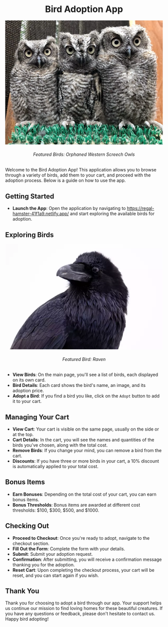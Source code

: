 <h1 align="center">Bird Adoption App</h1>

<p align="center">
  <img src="./assets/owls.jpeg" alt="Orphaned-Western-Screech-Owls"/>
</p>

<h6 align="center">Featured Birds: Orphaned Western Screech Owls</h6>

Welcome to the Bird Adoption App! This application allows you to browse through a variety of birds, add them to your cart, and proceed with the adoption process. Below is a guide on how to use the app.

## Getting Started
- **Launch the App**: Open the application by navigating to https://regal-hamster-41f1a9.netlify.app/ and start exploring the available birds for adoption.

## Exploring Birds
<p align="center">
  <img src="./assets/raven.jpeg" alt="raven"/>
</p>

<h6 align="center">Featured Bird: Raven</h6>

- **View Birds**: On the main page, you'll see a list of birds, each displayed on its own card.
- **Bird Details**: Each card shows the bird's name, an image, and its adoption price.
- **Adopt a Bird**: If you find a bird you like, click on the `Adopt` button to add it to your cart.

## Managing Your Cart

- **View Cart**: Your cart is visible on the same page, usually on the side or at the top.
- **Cart Details**: In the cart, you will see the names and quantities of the birds you've chosen, along with the total cost.
- **Remove Birds**: If you change your mind, you can remove a bird from the cart.
- **Discounts**: If you have three or more birds in your cart, a 10% discount is automatically applied to your total cost.

## Bonus Items

- **Earn Bonuses**: Depending on the total cost of your cart, you can earn bonus items.
- **Bonus Thresholds**: Bonus items are awarded at different cost thresholds: $100, $300, $500, and $1000.

## Checking Out

- **Proceed to Checkout**: Once you're ready to adopt, navigate to the checkout section.
- **Fill Out the Form**: Complete the form with your details.
- **Submit**: Submit your adoption request.
- **Confirmation**: After submitting, you will receive a confirmation message thanking you for the adoption.
- **Reset Cart**: Upon completing the checkout process, your cart will be reset, and you can start again if you wish.

## Thank You

Thank you for choosing to adopt a bird through our app. Your support helps us continue our mission to find loving homes for these beautiful creatures. If you have any questions or feedback, please don't hesitate to contact us. Happy bird adopting!